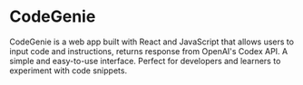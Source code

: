 # CodeGenie
CodeGenie is a web app built with React and JavaScript that allows users to input code and instructions, returns response from OpenAI's Codex API. A simple and easy-to-use interface. Perfect for developers and learners to experiment with code snippets.
